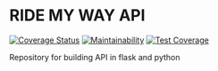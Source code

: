 # RIDE MY WAY API

[![Coverage Status](https://coveralls.io/repos/github/marthamareal/ride-my-way-API/badge.svg?branch=feature)](https://coveralls.io/github/marthamareal/ride-my-way-API?branch=feature)
[![Maintainability](https://api.codeclimate.com/v1/badges/881bb003dd26c80d3fc4/maintainability)](https://codeclimate.com/github/marthamareal/ride-my-way-API/maintainability)
[![Test Coverage](https://api.codeclimate.com/v1/badges/881bb003dd26c80d3fc4/test_coverage)](https://codeclimate.com/github/marthamareal/ride-my-way-API/test_coverage)

Repository for building API in flask and python
